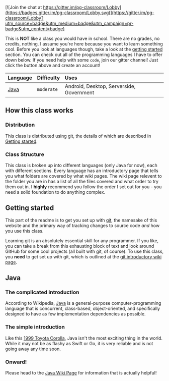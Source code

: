 [![Join the chat at https://gitter.im/pg-classroom/Lobby](https://badges.gitter.im/pg-classroom/Lobby.svg)](https://gitter.im/pg-classroom/Lobby?utm_source=badge&utm_medium=badge&utm_campaign=pr-badge&utm_content=badge)

This is **NOT** like a class you would have in school. There are no grades, no credits, nothing. I assume you're here because you want to learn something cool. Before you look at languages though, take a look at the [getting started] section. You can check out all of the programming languages I have to offer down below. If you need help with some `code`, join our gitter channel! Just click the button above and create an account!

| Language  | Difficulty | Uses                                     |
| :-------- | :--------- | :--------------------------------------- |
| [Java]    | `moderate` | Android, Desktop, Serverside, Government |

[Java]: #java

## How this class works
### Distribution
This class is distributed using git, the details of which are described in [Getting started].
### Class Structure
This class is broken up into different languages (only Java for now), each with different sections. Every language has an introductory page that tells you what folders are covered by what wiki pages. The wiki page relevent to the folder you are in has a list of all the files covered and what order to try them out in. I **highly** recommend you follow the order I set out for you - you need a solid foundation to do anything complex. 

## Getting started
This part of the readme is to get you set up with [git], the namesake of this website and the primary way of tracking changes to source code _and_ how you use this class. 

Learning git is an absolutely essential skill for any programmer. If you like, you can take a break from this exhausting block of text and look around GitHub for some cool projects (all built with git, of course). To use this class, you **need** to get set up with git, which  is outlined at the [git introductory wiki page].

## Java
### The complicated introduction
According to Wikipedia, [Java][j-w] is a general-purpose computer-programming language that is concurrent, class-based, object-oriented, and specifically designed to have as few implementation dependencies as possible. 
### The simple introduction
Like this [1999 Toyota Corolla], Java isn't the most exciting thing in the world. While it may not be as flashy as Swift or Go, it is very reliable and is not going away any time soon. 
### Onward!
Please head to the [Java Wiki Page] for information that is actually helpful!


[j-w]: https://en.wikipedia.org/wiki/Java_(programming_language)
[1999 Toyota Corolla]: https://www.craigslist.org/about/best/hou/6565526716.html
[Java Wiki Page]: https://github.com/peterpie123/classroom/wiki/Java
[getting started]: #getting-started
[git]: https://git-scm.com/
[git documentation]: https://github.com/git/git#git---fast-scalable-distributed-revision-control-system
[git introductory wiki page]: https://github.com/peterpie123/classroom/wiki/Git-%E2%80%90-Introduction
[Getting started]: #getting-started
